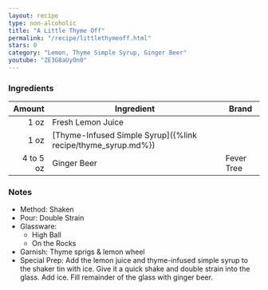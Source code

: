 ```yaml
---
layout: recipe
type: non-alcoholic
title: "A Little Thyme Off"
permalink: "/recipe/littlethymeoff.html"
stars: 0
category: "Lemon, Thyme Simple Syrup, Ginger Beer"
youtube: "ZE3G8aUyOn0"
---
```


### Ingredients

|  Amount   | Ingredient                                                       | Brand      |
| --------: | ------------------------------------------------------------ | ---------- |
|      1 oz | Fresh Lemon Juice                                            |
|      1 oz | [Thyme-Infused Simple Syrup]({%link recipe/thyme_syrup.md%}) |
| 4 to 5 oz | Ginger Beer                                                  | Fever Tree |

### Notes

- Method: Shaken
- Pour: Double Strain
- Glassware: 
    - High Ball
    - On the Rocks
- Garnish: Thyme sprigs & lemon wheel
- Special Prep: Add the lemon juice and thyme-infused simple syrup to the shaker tin with ice. Give it a quick shake and double strain into the glass. Add ice. Fill remainder of the glass with ginger beer.
